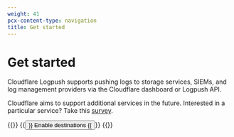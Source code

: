 ```yaml
---
weight: 41
pcx-content-type: navigation
title: Get started
---
```


# Get started

Cloudflare Logpush supports pushing logs to storage services, SIEMs, and log management providers via the Cloudflare dashboard or Logpush API.

Cloudflare aims to support additional services in the future. Interested in a particular service? Take this [survey](https://goo.gl/forms/0KpMfae63WMPjBmD2).

{{<button-group>}}
{{<button type="primary" href="/logs/get-started/enable-destinations/">}}
Enable destinations
{{</button>}}
{{</button-group>}}
